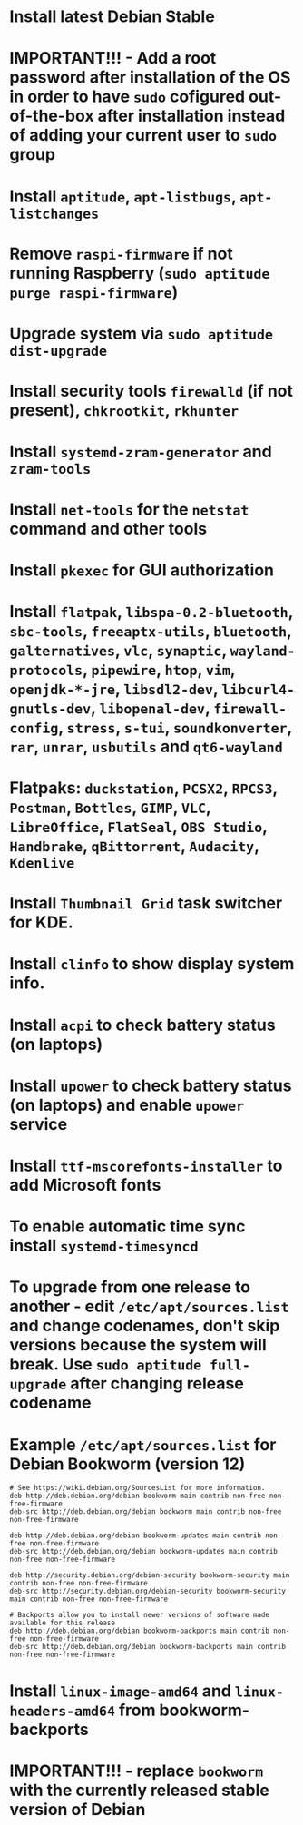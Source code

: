 # Install latest Debian Stable
# IMPORTANT!!! - Add a root password after installation of the OS in order to have `sudo` cofigured out-of-the-box after installation instead of adding your current user to `sudo` group
# Install `aptitude`, `apt-listbugs`, `apt-listchanges`
# Remove `raspi-firmware` if not running Raspberry (`sudo aptitude purge raspi-firmware`)
# Upgrade system via `sudo aptitude dist-upgrade`
# Install security tools `firewalld` (if not present), `chkrootkit`, `rkhunter`
# Install `systemd-zram-generator` and `zram-tools`
# Install `net-tools` for the `netstat` command and other tools
# Install `pkexec` for GUI authorization
# Install `flatpak`, `libspa-0.2-bluetooth`, `sbc-tools`, `freeaptx-utils`, `bluetooth`, `galternatives`, `vlc`, `synaptic`, `wayland-protocols`, `pipewire`, `htop`, `vim`, `openjdk-*-jre`, `libsdl2-dev`, `libcurl4-gnutls-dev`, `libopenal-dev`, `firewall-config`, `stress`, `s-tui`, `soundkonverter`, `rar`, `unrar`, `usbutils` and `qt6-wayland`
# Flatpaks: `duckstation`, `PCSX2`, `RPCS3`, `Postman`, `Bottles`, `GIMP`, `VLC`, `LibreOffice`, `FlatSeal`, `OBS Studio`, `Handbrake`, `qBittorrent`, `Audacity`, `Kdenlive`
# Install `Thumbnail Grid` task switcher for KDE.
# Install `clinfo` to show display system info.
# Install `acpi` to check battery status (on laptops)
# Install `upower` to check battery status (on laptops) and enable `upower` service
# Install `ttf-mscorefonts-installer` to add Microsoft fonts
# To enable automatic time sync install `systemd-timesyncd`
# To upgrade from one release to another - edit `/etc/apt/sources.list` and change codenames, don't skip versions because the system will break. Use `sudo aptitude full-upgrade` after changing release codename
# Example `/etc/apt/sources.list` for Debian Bookworm (version 12)
```
# See https://wiki.debian.org/SourcesList for more information.
deb http://deb.debian.org/debian bookworm main contrib non-free non-free-firmware
deb-src http://deb.debian.org/debian bookworm main contrib non-free non-free-firmware

deb http://deb.debian.org/debian bookworm-updates main contrib non-free non-free-firmware
deb-src http://deb.debian.org/debian bookworm-updates main contrib non-free non-free-firmware

deb http://security.debian.org/debian-security bookworm-security main contrib non-free non-free-firmware
deb-src http://security.debian.org/debian-security bookworm-security main contrib non-free non-free-firmware

# Backports allow you to install newer versions of software made available for this release
deb http://deb.debian.org/debian bookworm-backports main contrib non-free non-free-firmware
deb-src http://deb.debian.org/debian bookworm-backports main contrib non-free non-free-firmware
```
# Install `linux-image-amd64` and `linux-headers-amd64` from bookworm-backports
# IMPORTANT!!! - replace `bookworm` with the currently released stable version of Debian